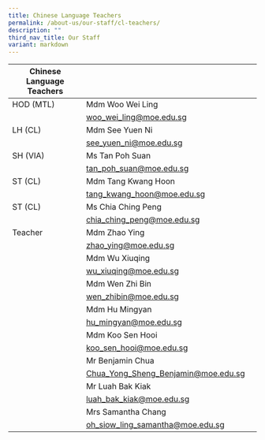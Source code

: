```yaml
---
title: Chinese Language Teachers
permalink: /about-us/our-staff/cl-teachers/
description: ""
third_nav_title: Our Staff
variant: markdown
---
```

| Chinese  Language Teachers | | |
| -------- | -------- | -------- |
| HOD (MTL)| Mdm Woo Wei Ling   |   |
|      | woo_wei_ling@moe.edu.sg |     |
| LH (CL)    | Mdm See Yuen Ni     |     |
|      | see_yuen_ni@moe.edu.sg |     |
| SH (VIA)    | Ms Tan Poh Suan     |     |
|     | tan_poh_suan@moe.edu.sg   |     |
| ST (CL)| Mdm Tang Kwang Hoon   |   |
| | tang_kwang_hoon@moe.edu.sg  |   |
| ST (CL)| Ms Chia Ching Peng  |   |
| | chia_ching_peng@moe.edu.sg   |   |
|Teacher | Mdm Zhao Ying  |   |
| | zhao_ying@moe.edu.sg  |   |
| | Mdm Wu Xiuqing  |   |
| | wu_xiuqing@moe.edu.sg  |   |
| | Mdm Wen Zhi Bin  |   |
| | wen_zhibin@moe.edu.sg  |   |
| | Mdm Hu Mingyan  |   |
| | hu_mingyan@moe.edu.sg  |   |
| | Mdm Koo Sen Hooi  |   |
| | koo_sen_hooi@moe.edu.sg  |   |
| | Mr Benjamin Chua  |   |
| | Chua_Yong_Sheng_Benjamin@moe.edu.sg |   |
| | Mr Luah Bak Kiak|   |
| | luah_bak_kiak@moe.edu.sg  |   |
| | Mrs Samantha Chang   |   |
| | oh_siow_ling_samantha@moe.edu.sg  |   |